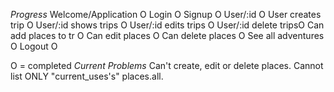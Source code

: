 *Progress*
Welcome/Application  O
Login                O
Signup               O
User/:id             O
User creates trip    O
User/:id shows trips O
User/:id edits trips O
User/:id delete tripsO
Can add places to tr O
Can edit places      O
Can delete places    O
See all adventures   O
Logout               O

O = completed
*Current Problems*
Can't create, edit or delete places.
Cannot list ONLY "current_uses's" places.all.
